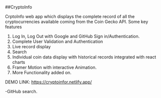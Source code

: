 ##CryptoInfo


CrptoInfo web app which displays the complete record of all the cryptocurrencies available coming from the Coin Gecko API.
Some key features

1) Log In, Log Out with Google and GitHub Sign in/Authentication. 
2) Complete User Validation and Authentication
3) Live record display
4) Search
5) Individual coin data display with historical records integrated with react charts
6) Framer Motion with interactive Animation.
7) More Functionality added on.

DEMO LINK: https://cryptoinfor.netlify.app/





-GitHub search. 
